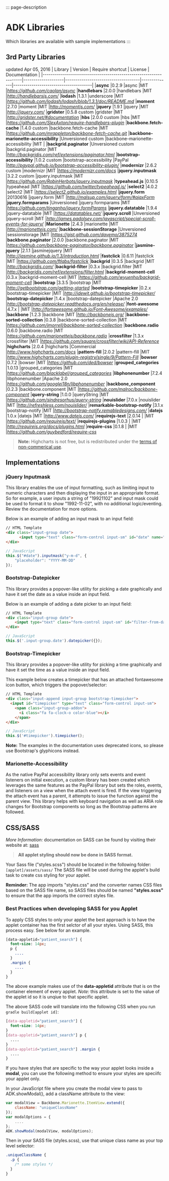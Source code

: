 ::: page-description
# ADK Libraries #
Which libraries are available with sample implementations
:::

## 3rd Party Libraries ##
updated Apr 05, 2016
| Library                                                           | Version            | Require shortcut                    | License      | Documentation                         |
|-------------------------------------------------------------------|--------------------|-------------------------------------|--------------|---------------------------------------|
|**async**                                                          |0.2.9              |async                                 |MIT           |_https://github.com/caolan/async_
|**handlebars**                                                     |2.0.0              |handlebars                            |MIT           |_http://handlebarsjs.com/_
|**lodash**                                                         |1.3.1              |underscore                            |MIT           |_https://github.com/lodash/lodash/blob/1.3.1/doc/README.md_
|**moment**                                                         |2.7.0              |moment                                |MIT           |_http://momentjs.com/_
|**jquery**                                                         |1.9.1              |jquery                                |MIT           |_http://jquery.com/_
|**gridster**                                                       |0.5.8 custom       |gridster                              |MIT           |_http://gridster.net/#documentation_
|**hbs**                                                            |2.0.0 custom       |hbs                                   |MIT           |_https://github.com/SlexAxton/require-handlebars-plugin_
|**backbone.fetch-cache**                                           |1.4.0 custom       |backbone.fetch-cache                  |MIT           |_https://github.com/mrappleton/backbone-fetch-cache.git_
|**backbone-marionette-accessibility**                              |Unversioned custom |backbone-marionette-accessibility     |MIT           |
|**backgrid.paginator**                                             |Unversioned custom |backgrid.paginator                    |MIT           |_http://backgridjs.com/ref/extensions/paginator.html_
|**bootstrap-accessibility**                                        |1.0.2 custom       |bootstrap-accessibility               |PayPal        |_http://paypal.github.io/bootstrap-accessibility-plugin/_
|**modernizr**                                                      |2.6.2 custom       |modernizr                             |MIT           |_https://modernizr.com/docs_
|**jquery.inputmask**                                               |3.2.2 custom       |jquery.inputmask                      |MIT           |_https://github.com/RobinHerbots/jquery.inputmask_
|**typeahead.js**                                                   |0.10.5             |typeahead                             |MIT           |_https://github.com/twitter/typeahead.js/_
|**select2**                                                        |4.0.2              |select2                               |MIT           |_https://select2.github.io/examples.html_
|**jquery.form**                                                    |20130616           |jquery.form                           |MIT           |_http://malsup.com/jquery/form/#ajaxForm_
|**jquery.formparams**                                              |Unversioned        |jquery.formparams                     |MIT           |_https://github.com/tinganho/jquery.formParams_
|**jquery.datatable**                                               |1.9.4              |jquery-datatable                      |MIT           |_https://datatables.net/_
|**jquery.scroll**                                                  |Unversioned        |jquery-scroll                         |MIT           |_http://james.padolsey.com/javascript/special-scroll-events-for-jquery/_
|**Marionette**                                                     |2.4.3              |marionette                            |MIT           |_http://marionettejs.com/_
|**backbone-sessionStorage**                                        |Unversioned        |sessionstorage                        |MIT           |_https://gist.github.com/davemo/3875274_
|**backbone.paginator**                                             |2.0.0              |backbone.paginator                    |MIT           |_https://github.com/backbone-paginator/backbone.paginator_
|**jasmine-jquery**                                                 |2.1.1              |jasminejquery                         |MIT           |_http://jasmine.github.io/1.3/introduction.html_
|**fastclick**                                                      |0.6.11             |fastclick                             |MIT           |_https://github.com/ftlabs/fastclick_
|**backgrid**                                                       |0.3.5              |backgrid                              |MIT           |_http://backgridjs.com/_
|**backgrid-filter**                                                |0.3.x              |backgrid.filter                       |MIT           |_http://backgridjs.com/ref/extensions/filter.html_
|**backgrid-moment-cell**                                           |0.3.x              |backgrid-moment-cell                  |MIT           |_https://github.com/wyuenho/backgrid-moment-cell_
|**bootstrap**                                                      |3.3.5              |bootstrap                             |MIT           |_http://getbootstrap.com/getting-started_
|**bootstrap-timepicker**                                           |0.2.x              |bootstrap-timepicker                  |MIT           |_http://jdewit.github.io/bootstrap-timepicker/_
|**bootstrap-datepicker**                                           |1.4.x              |bootstrap-datepicker                  |Apache 2.0    |_http://bootstrap-datepicker.readthedocs.org/en/release/_
|**font-awesome**                                                   |4.7.x              |                                      |MIT           |_http://fortawesome.github.io/Font-Awesome/examples/_
|**backbone**                                                       |1.2.3              |backbone                              |MIT           |_http://backbonejs.org/_
|**backbone-sorted-collection**                                     |0.3.8              |backbone-sorted-collection            |MIT           |_https://github.com/jmorrell/backbone-sorted-collection_
|**backbone.radio**                                                 |0.6.0              |backbone.radio                        |MIT           |_https://github.com/marionettejs/backbone.radio_
|**crossfilter**                                                    |1.3.x              |crossfilter                           |MIT           |_https://github.com/square/crossfilter/wiki/API-Reference_
|**highcharts**                                                     |2.0.4              |highcharts                            |Commercial    |_http://www.highcharts.com/docs_
|**pattern-fill**                                                   |2.0.2              |pattern-fill                          |MIT           |_http://www.highcharts.com/plugin-registry/single/9/Pattern-Fill_
|**bowser**                                                         |0.7.2              |bowser                                |MIT           |_https://github.com/ded/bowser_
|**grouped_categories**                                             |1.0.13             |grouped_categories                    |MIT           |_https://github.com/blacklabel/grouped_categories_
|**libphonenumber**                                                 |7.2.4              |libphonenumber                        |Apache 2.0    |_https://github.com/googlei18n/libphonenumber_
|**backbone_component**                                             |0.2.3              |backbone.component                    |MIT           |_https://github.com/malroc/backbone-component_
|**query-string**                                                   |1.0.0              |queryString                           |MIT           |_https://github.com/sindresorhus/query-string_
|**nouislider**                                                     |7.0.x              |nouislider                            |MIT           |_http://refreshless.com/nouislider/_
|**remarkable-bootstrap-notify**                                    |3.1.x              |bootstrap-notify                      |MIT           |_http://bootstrap-notify.remabledesigns.com/_
|**datejs**                                                         |1.0.x              |datejs                                |MIT           |_http://www.datejs.com/_
|**requirejs-text**                                                 |2.0.14             |                                      |MIT           |_https://github.com/requirejs/text/_
|**requirejs-plugins**                                              |1.0.3              |                                      |MIT           |_http://requirejs.org/docs/plugins.html_
|**require-css**                                                    |0.1.8              |                                      |MIT           |_https://github.com/guybedford/require-css_

> **Note:** Highcharts is not free, but is redistributed under the [terms of non-commerical use](http://shop.highsoft.com/faq/non-commercial#non-commercial-redistribution).

## Implementations ##
### jQuery Inputmask ###
This library enables the use of input formatting, such as limiting input to numeric characters and then displaying the input in an appropriate format. So for example, a user inputs a string of "19921102" and input mask could be used to format it to show "1992-11-02", with no additional logic/eventing. Review the documentation for more options.

Below is an example of adding an input mask to an input field:
```HTML
// HTML Template
<div class="input-group date">
      <input type="text" class="form-control input-sm" id="date" name="date">
</div>
```
```JavaScript
// JavaScript
this.$("#date").inputmask("y-m-d", {
    "placeholder": "YYYY-MM-DD"
});
```

### Bootstrap-Datepicker ###
This library provides a popover-like utility for picking a date graphically and have it set the date as a value inside an input field.

Below is an example of adding a date picker to an input field:
```HTML
// HTML Template
<div class="input-group date">
    <input type="text" class="form-control input-sm" id="filter-from-date" name="date">
</div>
```
```JavaScript
// JavaScript
this.$('.input-group.date').datepicker({});
```

### Bootstrap-Timepicker ###
This library provides a popover-like utility for picking a time graphically and have it set the time as a value inside an input field.

This example below creates a timepicker that has an attached fontawesome icon button, which triggers the popover/selector:
```HTML
// HTML Template
<div class="input-append input-group bootstrap-timepicker">
  <input id="timepicker" type="text" class="form-control input-sm">
    <span class="input-group-addon">
      <i class="fa fa-clock-o color-blue"></i>
    </span>
</div>
```
```JavaScript
// JavaScript
this.$('#timepicker').timepicker();
```
**Note:** The examples in the documentation uses deprecated icons, so please use Bootstrap's glyphicons instead.

### Marionette-Accessibility ###

As the native PayPal accessibility library only sets events and event listeners on initial execution, a custom library has been created which leverages the same features as the PayPal library but sets the roles, events, and listeners on a view when the attach event is fired.  If the view triggering the attach event has a parent, it attempts to issue the function against the parent view.  This library helps with keyboard navigation as well as ARIA role changes for Bootstrap components so long as the Bootstrap patterns are followed.

## CSS/SASS ##
*More Information:* documentation on SASS can be found by visiting their website at: [sass](http://sass-lang.com/)

> **All applet styling should now be done in SASS format.**

Your Sass file ("styles.scss") should be located in the following folder: `[applet]/assets/sass/`
The SASS file will be used during the applet's build task to create css styling for your applet.

**Reminder:** The app imports "styles.css" and the converter names CSS files based on the SASS file name, so SASS files should be named **"styles.scss"** to ensure that the app imports the correct styles file.

### Best Practices when developing SASS for you Applet ###
To apply CSS styles to only your applet the best approach is to have the applet container has the first selctor of all your styles.  Using SASS, this process easy.  See below for an example.

```SASS
[data-appletid="patient_search"] {
  font-size: 14px;
  p {
    ....
  }
  .margin {
    ....
  }
}
```

The above example makes use of the **data-appletid** attribute that is on the container element of every applet.  *Note:* this attribute is set to the value of the applet id so it is unqiue to that specific applet.

The above SASS code will translate into the following CSS when you run `gradle build[applet id]`:

```CSS
[data-appletid="patient_search"] {
  font-size: 14px;
}
[data-appletid="patient_search"] p {
  ....
}
[data-appletid="patient_search"] .margin {
  ....
}
```

If you have styles that are specific to the way your applet looks inside a **modal**, you can use the following method to ensure your styles are speciifc your applet only.

In your JavaScript file where you create the modal view to pass to ADK.showModal(), add a className attribute to the view:
```JavaScript
var modalView = Backbone.Marionette.ItemView.extend({
    className: "uniqueClassName"
});
var modalOptions = {
    ....
};
ADK.showModal(modalView, modalOptions);
```

Then in your SASS file (styles.scss), use that unique class name as your top level selector:
```SASS
.uniqueClassName {
  .p {
    /* some styles */
  }
}
```
